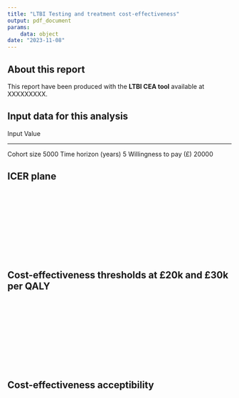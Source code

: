 ```yaml
---
title: "LTBI Testing and treatment cost-effectiveness"
output: pdf_document
params:
    data: object
date: "2023-11-08"
---
```




## About this report

This report have been produced with the **LTBI CEA tool** available at XXXXXXXXX.

## Input data for this analysis




Input                     Value
-----------------------  ------
Cohort size                5000
Time horizon (years)          5
Willingness to pay (£)    20000


## ICER plane

![](C:/Users/juano/AppData/Local/Temp/RtmpSygsuM/file5c04b6a44a6_files/figure-latex/unnamed-chunk-3-1.pdf)<!-- --> 

## Cost-effectiveness thresholds at £20k and £30k per QALY

![](C:/Users/juano/AppData/Local/Temp/RtmpSygsuM/file5c04b6a44a6_files/figure-latex/unnamed-chunk-4-1.pdf)<!-- --> 


## Cost-effectiveness acceptibility 

![](C:/Users/juano/AppData/Local/Temp/RtmpSygsuM/file5c04b6a44a6_files/figure-latex/unnamed-chunk-5-1.pdf)<!-- --> 
